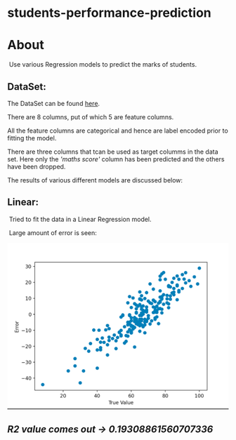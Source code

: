 # students-performance-prediction
 
# About
&nbsp;Use various Regression models to predict the marks of students.
## DataSet:
The DataSet can be found [here](https://www.kaggle.com/datasets/spscientist/students-performance-in-exams).

There are 8 columns, put of which 5 are feature columns.

All the feature columns are categorical and hence are label encoded prior to fitting the model.

 There are three columns that tcan be used as target columms in the data set. Here only the *'maths score'* column has been predicted and the others have been dropped.

The results of various different models are discussed below:

 ## Linear:
&nbsp;Tried to fit the data in a Linear Regression model.

&nbsp;Large amount of error is seen:

!["Plot of True Y and Error"](data/SS_Linear.png "Plot of True Y and Error")

## *R2 value comes out &rarr; **0.19308861560707336***


